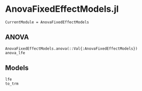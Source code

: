 # AnovaFixedEffectModels.jl
```@meta
CurrentModule = AnovaFixedEffectModels
```

## ANOVA
```@docs
AnovaFixedEffectModels.anova(::Val{:AnovaFixedEffectModels})
anova_lfe
```

## Models
```@docs
lfe
to_trm
```